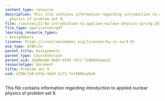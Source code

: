 ```yaml
---
content_type: resource
description: This file contains information regarding introduction to applied nuclear
  physics of problem set 9.
file: /courses/22-02-introduction-to-applied-nuclear-physics-spring-2012/4298cfa0b33e4de92c71fef460bea5a9_MIT22_02S12_pset9.pdf
file_type: application/pdf
learning_resource_types:
- Assignments
license: https://creativecommons.org/licenses/by-nc-sa/4.0/
ocw_type: OCWFile
parent_title: Assignments
parent_type: CourseSection
parent_uid: 2b806ab8-de03-4595-7471-728bb04aae32
resourcetype: Document
title: Problem set 9
uid: 4298cfa0-b33e-4de9-2c71-fef460bea5a9
---
```

This file contains information regarding introduction to applied nuclear physics of problem set 9.